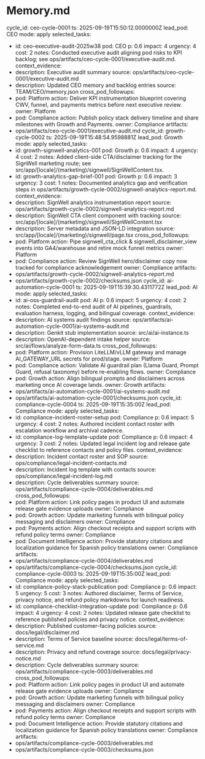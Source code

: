 # Memory.md
cycle_id: ceo-cycle-0001
ts: 2025-09-19T15:50:12.0000000Z
lead_pod: CEO
mode: apply
selected_tasks:
  - id: ceo-executive-audit-2025w38
    pod: CEO
    p: 0.6
    impact: 4
    urgency: 4
    cost: 2
    notes: Conducted executive audit aligning pod risks to KPI backlog; see ops/artifacts/ceo-cycle-0001/executive-audit.md.
context_evidence:
  - description: Executive audit summary
    source: ops/artifacts/ceo-cycle-0001/executive-audit.md
  - description: Updated CEO memory and backlog entries
    source: TEAM/CEO/memory.json
cross_pod_followups:
  - pod: Platform
    action: Deliver KPI instrumentation blueprint covering CWV, funnel, and payments metrics before next executive review.
    owner: Platform
  - pod: Compliance
    action: Publish policy stack delivery timeline and share milestones with Growth and Payments.
    owner: Compliance
artifacts:
  - ops/artifacts/ceo-cycle-0001/executive-audit.md
cycle_id: growth-cycle-0002
ts: 2025-09-19T15:48:54.9598881Z
lead_pod: Growth
mode: apply
selected_tasks:
  - id: growth-signwell-analytics-001
    pod: Growth
    p: 0.6
    impact: 4
    urgency: 4
    cost: 2
    notes: Added client-side CTA/disclaimer tracking for the SignWell marketing route; see src/app/[locale]/(marketing)/signwell/SignWellContent.tsx.
  - id: growth-analytics-gap-brief-001
    pod: Growth
    p: 0.6
    impact: 3
    urgency: 3
    cost: 1
    notes: Documented analytics gap and verification steps in ops/artifacts/growth-cycle-0002/signwell-analytics-report.md.
context_evidence:
  - description: SignWell analytics instrumentation report
    source: ops/artifacts/growth-cycle-0002/signwell-analytics-report.md
  - description: SignWell CTA client component with tracking
    source: src/app/[locale]/(marketing)/signwell/SignWellContent.tsx
  - description: Server metadata and JSON-LD integration
    source: src/app/[locale]/(marketing)/signwell/page.tsx
cross_pod_followups:
  - pod: Platform
    action: Pipe signwell_cta_click & signwell_disclaimer_view events into GA4/warehouse and retire mock funnel metrics
    owner: Platform
  - pod: Compliance
    action: Review SignWell hero/disclaimer copy now tracked for compliance acknowledgement
    owner: Compliance
artifacts:
  - ops/artifacts/growth-cycle-0002/signwell-analytics-report.md
  - ops/artifacts/growth-cycle-0002/checksums.json
cycle_id: ai-automation-cycle-0001
ts: 2025-09-19T15:39:30.4311772Z
lead_pod: AI
mode: apply
selected_tasks:
  - id: ai-oss-guardrail-audit
    pod: AI
    p: 0.6
    impact: 5
    urgency: 4
    cost: 2
    notes: Completed end-to-end audit of AI pipelines, guardrails, evaluation harness, logging, and bilingual coverage.
context_evidence:
  - description: AI systems audit findings
    source: ops/artifacts/ai-automation-cycle-0001/ai-systems-audit.md
  - description: Genkit stub implementation
    source: src/ai/ai-instance.ts
  - description: OpenAI-dependent intake helper
    source: src/ai/flows/analyze-form-data.ts
cross_pod_followups:
  - pod: Platform
    action: Provision LiteLLM/vLLM gateway and manage AI_GATEWAY_URL secrets for prod/stage.
    owner: Platform
  - pod: Compliance
    action: Validate AI guardrail plan (Llama Guard, Prompt Guard, refusal taxonomy) before re-enabling flows.
    owner: Compliance
  - pod: Growth
    action: Align bilingual prompts and disclaimers across marketing once AI coverage lands.
    owner: Growth
artifacts:
  - ops/artifacts/ai-automation-cycle-0001/ai-systems-audit.md
  - ops/artifacts/ai-automation-cycle-0001/checksums.json
cycle_id: compliance-cycle-0004
ts: 2025-09-19T15:35:00Z
lead_pod: Compliance
mode: apply
selected_tasks:
  - id: compliance-incident-roster-setup
    pod: Compliance
    p: 0.6
    impact: 5
    urgency: 4
    cost: 2
    notes: Authored incident contact roster with escalation workflow and archival cadence.
  - id: compliance-log-template-update
    pod: Compliance
    p: 0.6
    impact: 4
    urgency: 3
    cost: 2
    notes: Updated legal incident log and release gate checklist to reference contacts and policy files.
context_evidence:
  - description: Incident contact roster and SOP
    source: ops/compliance/legal-incident-contacts.md
  - description: Incident log template with contacts
    source: ops/compliance/legal-incident-log.md
  - description: Cycle deliverables summary
    source: ops/artifacts/compliance-cycle-0004/deliverables.md
cross_pod_followups:
  - pod: Platform
    action: Link policy pages in product UI and automate release gate evidence uploads
    owner: Compliance
  - pod: Growth
    action: Update marketing funnels with bilingual policy messaging and disclaimers
    owner: Compliance
  - pod: Payments
    action: Align checkout receipts and support scripts with refund policy terms
    owner: Compliance
  - pod: Document Intelligence
    action: Provide statutory citations and localization guidance for Spanish policy translations
    owner: Compliance
artifacts:
  - ops/artifacts/compliance-cycle-0004/deliverables.md
  - ops/artifacts/compliance-cycle-0004/checksums.json
cycle_id: compliance-cycle-0003
ts: 2025-09-19T15:35:00Z
lead_pod: Compliance
mode: apply
selected_tasks:
  - id: compliance-policy-stack-publication
    pod: Compliance
    p: 0.6
    impact: 5
    urgency: 5
    cost: 3
    notes: Authored disclaimer, Terms of Service, privacy notice, and refund policy markdowns for launch readiness.
  - id: compliance-checklist-integration-update
    pod: Compliance
    p: 0.6
    impact: 4
    urgency: 4
    cost: 2
    notes: Updated release gate checklist to reference published policies and privacy notice.
context_evidence:
  - description: Published customer-facing policies
    source: docs/legal/disclaimer.md
  - description: Terms of Service baseline
    source: docs/legal/terms-of-service.md
  - description: Privacy and refund coverage
    source: docs/legal/privacy-notice.md
  - description: Cycle deliverables summary
    source: ops/artifacts/compliance-cycle-0003/deliverables.md
cross_pod_followups:
  - pod: Platform
    action: Link policy pages in product UI and automate release gate evidence uploads
    owner: Compliance
  - pod: Growth
    action: Update marketing funnels with bilingual policy messaging and disclaimers
    owner: Compliance
  - pod: Payments
    action: Align checkout receipts and support scripts with refund policy terms
    owner: Compliance
  - pod: Document Intelligence
    action: Provide statutory citations and localization guidance for Spanish policy translations
    owner: Compliance
artifacts:
  - ops/artifacts/compliance-cycle-0003/deliverables.md
  - ops/artifacts/compliance-cycle-0003/checksums.json
